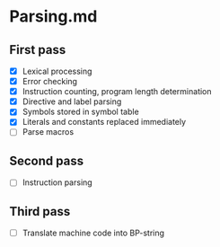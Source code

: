 # Parsing.md
## First pass
- [x] Lexical processing
- [x] Error checking
- [x] Instruction counting, program length determination
- [x] Directive and label parsing
- [x] Symbols stored in symbol table
- [x] Literals and constants replaced immediately
- [ ] Parse macros

## Second pass
- [ ] Instruction parsing

## Third pass
- [ ] Translate machine code into BP-string
